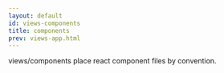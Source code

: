 ```yaml
---
layout: default
id: views-components
title: components
prev: views-app.html
---
```



views/components place react component files by convention.